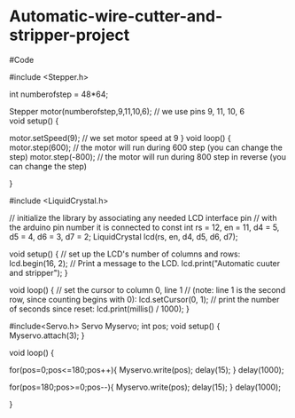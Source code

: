 # Automatic-wire-cutter-and-stripper-project
#Code


#include <Stepper.h> 

int numberofstep = 48*64; 
                                  

Stepper motor(numberofstep,9,11,10,6);    // we use pins 9, 11, 10, 6        
void setup() 
{ 
 
  motor.setSpeed(9); // we set motor speed at 9
}
void loop() 
{ 
  motor.step(600); // the motor will run during 600 step (you can change the step)
  motor.step(-800); // the motor will run during 800 step in reverse (you can change the step)

}

#include <LiquidCrystal.h>

// initialize the library by associating any needed LCD interface pin
// with the arduino pin number it is connected to
const int rs = 12, en = 11, d4 = 5, d5 = 4, d6 = 3, d7 = 2;
LiquidCrystal lcd(rs, en, d4, d5, d6, d7);

void setup() {
  // set up the LCD's number of columns and rows:
  lcd.begin(16, 2);
  // Print a message to the LCD.
  lcd.print("Automatic cuuter and stripper");
}

void loop() {
  // set the cursor to column 0, line 1
  // (note: line 1 is the second row, since counting begins with 0):
  lcd.setCursor(0, 1);
  // print the number of seconds since reset:
  lcd.print(millis() / 1000);
}

#include<Servo.h>
Servo Myservo;
int pos;
void setup()
{
Myservo.attach(3);
}

void loop()
{
  
  
for(pos=0;pos<=180;pos++){
Myservo.write(pos);
delay(15);
}
  delay(1000);
  
  for(pos=180;pos>=0;pos--){
Myservo.write(pos);
delay(15);
}
  delay(1000);
  
}
